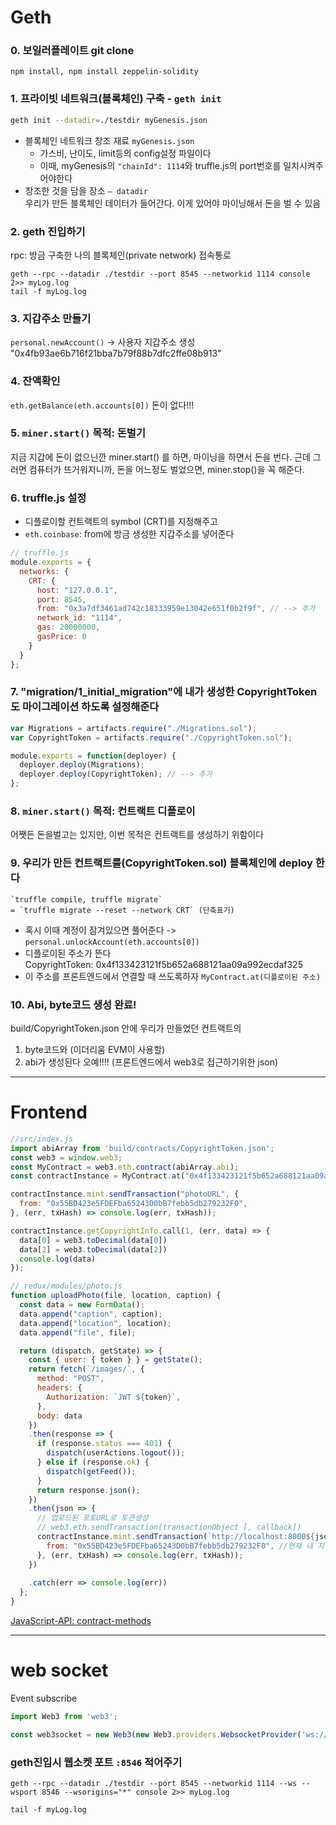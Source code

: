# Geth

### 0. 보일러플레이트 git clone  
`npm install, npm install zeppelin-solidity`

### 1. 프라이빗 네트워크(블록체인) 구축 - `geth init`
```bash
geth init --datadir=./testdir myGenesis.json
```
* 블록체인 네트워크 창조 재료 `myGenesis.json` 
  * 가스비, 난이도, limit등의 config설정 파일이다
  * 이때, myGenesis의 `"chainId": 1114`와 truffle.js의 port번호를 일치시켜주어야한다
* 창조한 것을 담을 장소 `— datadir`  
우리가 만든 블록체인 데이터가 들어간다. 이게 있어야 마이닝해서 돈을 벌 수 있음

### 2. geth 진입하기  

rpc: 방금 구축한 나의 블록체인(private network) 접속통로
```
geth --rpc --datadir ./testdir --port 8545 --networkid 1114 console 2>> myLog.log
tail -f myLog.log
```  

### 3. 지갑주소 만들기  
`personal.newAccount()` -> 사용자 지갑주소 생성 "0x4fb93ae6b716f21bba7b79f88b7dfc2ffe08b913"

### 4. 잔액확인 
`eth.getBalance(eth.accounts[0])` 돈이 없다!!!

### 5. `miner.start()` 목적: 돈벌기
지금 지갑에 돈이 없으닌깐 miner.start() 를 하면, 마이닝을 하면서 돈을 번다. 근데 그러면 컴퓨터가 뜨거워지니까, 돈을 어느정도 벌었으면, miner.stop()을 꼭 해준다.

### 6. truffle.js 설정  
* 디플로이할 컨트랙트의 symbol (CRT)를 지정해주고
* `eth.coinbase`: from에 방금 생성한 지갑주소를 넣어준다 
```js
// truffle.js
module.exports = {
  networks: {
    CRT: {
      host: "127.0.0.1",
      port: 8545,
      from: "0x3a7df3461ad742c18333959e13042e651f0b2f9f", // --> 추가
      network_id: "1114",
      gas: 20000000,
      gasPrice: 0
    }
  }
};
```

### 7. "migration/1_initial_migration"에 내가 생성한 CopyrightToken도 마이그레이션 하도록 설정해준다
```js
var Migrations = artifacts.require("./Migrations.sol");
var CopyrightToken = artifacts.require("./CopyrightToken.sol");

module.exports = function(deployer) {
  deployer.deploy(Migrations);
  deployer.deploy(CopyrightToken); // --> 추가
};
```

### 8. `miner.start()` 목적: 컨트랙트 디플로이
어쨋든 돈을벌고는 있지만, 이번 목적은 컨트랙트를 생성하기 위함이다

### 9. 우리가 만든 컨트랙트를(CopyrightToken.sol) 블록체인에 deploy 한다  
```
`truffle compile, truffle migrate`  
= `truffle migrate --reset --network CRT` (단축표기)
```
* 혹시 이때 계정이 잠겨있으면 풀어준다 -> `personal.unlockAccount(eth.accounts[0])`
* 디플로이된 주소가 뜬다  
CopyrightToken: 0x4f133423121f5b652a688121aa09a992ecdaf325
* 이 주소를 프론트엔드에서 연결할 때 쓰도록하자 `MyContract.at(디플로이된 주소)`


### 10. Abi, byte코드 생성 완료!
build/CopyrightToken.json 안에 우리가 만들었던 컨트랙트의 
1. byte코드와 (이더리움 EVM이 사용할)
2. abi가 생성된다 오예!!!! (프론트엔드에서 web3로 접근하기위한 json)

---

# Frontend

```js
//src/index.js
import abiArray from 'build/contracts/CopyrightToken.json';
const web3 = window.web3;
const MyContract = web3.eth.contract(abiArray.abi);
const contractInstance = MyContract.at("0x4f133423121f5b652a688121aa09a992ecdaf325"); // --> CopyrightToken를 디플로이한 주소 (CA)

contractInstance.mint.sendTransaction("photoURL", {
  from: "0x55BD423e5FDEFba65243D0bB7febb5db279232F0",
}, (err, txHash) => console.log(err, txHash));

contractInstance.getCopyrightInfo.call(1, (err, data) => {
  data[0] = web3.toDecimal(data[0])
  data[2] = web3.toDecimal(data[2])
  console.log(data)
});
```

```js
// redux/modules/photo.js
function uploadPhoto(file, location, caption) {
  const data = new FormData();
  data.append("caption", caption);
  data.append("location", location);
  data.append("file", file);

  return (dispatch, getState) => {
    const { user: { token } } = getState();
    return fetch(`/images/`, {
      method: "POST",
      headers: {
        Authorization: `JWT ${token}`,
      },
      body: data
    })
    .then(response => {
      if (response.status === 401) {
        dispatch(userActions.logout());
      } else if (response.ok) {
        dispatch(getFeed());
      }
      return response.json();
    })
    .then(json => {
      // 업로드된 포토URL로 토큰생성
      // web3.eth.sendTransaction(transactionObject [, callback])
      contractInstance.mint.sendTransaction(`http://localhost:8000${json.file}`, { //json.file: 업로드된 포토URL
        from: "0x55BD423e5FDEFba65243D0bB7febb5db279232F0", //현재 내 지갑주소
      }, (err, txHash) => console.log(err, txHash));
    })
    
    .catch(err => console.log(err))
  };
}
```

[JavaScript-API: contract-methods](https://github.com/ethereum/wiki/wiki/JavaScript-API#contract-methods)

---

# web socket
Event subscribe

```js
import Web3 from 'web3';

const web3socket = new Web3(new Web3.providers.WebsocketProvider('ws://localhost:8546'));
```

### geth진입시 웹소켓 포트 `:8546` 적어주기
```
geth --rpc --datadir ./testdir --port 8545 --networkid 1114 --ws --wsport 8546 --wsorigins="*" console 2>> myLog.log

tail -f myLog.log
```